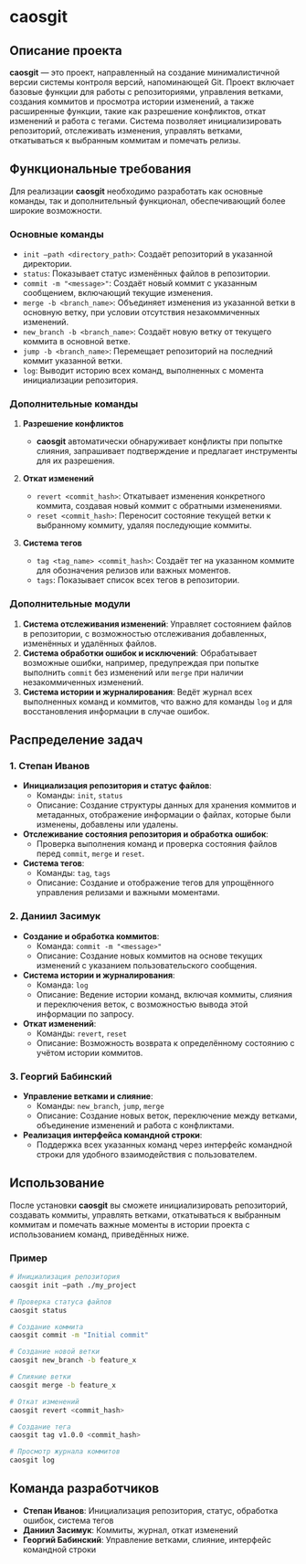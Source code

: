 # caosgit

## Описание проекта

**caosgit** — это проект, направленный на создание минималистичной версии системы контроля версий, напоминающей Git. Проект включает базовые функции для работы с репозиториями, управления ветками, создания коммитов и просмотра истории изменений, а также расширенные функции, такие как разрешение конфликтов, откат изменений и работа с тегами. Система позволяет инициализировать репозиторий, отслеживать изменения, управлять ветками, откатываться к выбранным коммитам и помечать релизы.

## Функциональные требования

Для реализации **caosgit** необходимо разработать как основные команды, так и дополнительный функционал, обеспечивающий более широкие возможности.

### Основные команды

- `init —path <directory_path>`: Создаёт репозиторий в указанной директории.
- `status`: Показывает статус изменённых файлов в репозитории.
- `commit -m "<message>"`: Создаёт новый коммит с указанным сообщением, включающий текущие изменения.
- `merge -b <branch_name>`: Объединяет изменения из указанной ветки в основную ветку, при условии отсутствия незакоммиченных изменений.
- `new_branch -b <branch_name>`: Создаёт новую ветку от текущего коммита в основной ветке.
- `jump -b <branch_name>`: Перемещает репозиторий на последний коммит указанной ветки.
- `log`: Выводит историю всех команд, выполненных с момента инициализации репозитория.

### Дополнительные команды

1. **Разрешение конфликтов**
   - **caosgit** автоматически обнаруживает конфликты при попытке слияния, запрашивает подтверждение и предлагает инструменты для их разрешения.

2. **Откат изменений**
   - `revert <commit_hash>`: Откатывает изменения конкретного коммита, создавая новый коммит с обратными изменениями.
   - `reset <commit_hash>`: Переносит состояние текущей ветки к выбранному коммиту, удаляя последующие коммиты.

3. **Система тегов**
   - `tag <tag_name> <commit_hash>`: Создаёт тег на указанном коммите для обозначения релизов или важных моментов.
   - `tags`: Показывает список всех тегов в репозитории.

### Дополнительные модули

1. **Система отслеживания изменений**: Управляет состоянием файлов в репозитории, с возможностью отслеживания добавленных, изменённых и удалённых файлов.
2. **Система обработки ошибок и исключений**: Обрабатывает возможные ошибки, например, предупреждая при попытке выполнить `commit` без изменений или `merge` при наличии незакоммиченных изменений.
3. **Система истории и журналирования**: Ведёт журнал всех выполненных команд и коммитов, что важно для команды `log` и для восстановления информации в случае ошибок.

## Распределение задач

### 1. **Степан Иванов**

   - **Инициализация репозитория и статус файлов**:
     - Команды: `init`, `status`
     - Описание: Создание структуры данных для хранения коммитов и метаданных, отображение информации о файлах, которые были изменены, добавлены или удалены.
   - **Отслеживание состояния репозитория и обработка ошибок**:
     - Проверка выполнения команд и проверка состояния файлов перед `commit`, `merge` и `reset`.
   - **Система тегов**:
     - Команды: `tag`, `tags`
     - Описание: Создание и отображение тегов для упрощённого управления релизами и важными моментами.

### 2. **Даниил Засимук**

   - **Создание и обработка коммитов**:
     - Команда: `commit -m "<message>"`
     - Описание: Создание новых коммитов на основе текущих изменений с указанием пользовательского сообщения.
   - **Система истории и журналирования**:
     - Команда: `log`
     - Описание: Ведение истории команд, включая коммиты, слияния и переключения веток, с возможностью вывода этой информации по запросу.
   - **Откат изменений**:
     - Команды: `revert`, `reset`
     - Описание: Возможность возврата к определённому состоянию с учётом истории коммитов.

### 3. **Георгий Бабинский**

   - **Управление ветками и слияние**:
     - Команды: `new_branch`, `jump`, `merge`
     - Описание: Создание новых веток, переключение между ветками, объединение изменений и работа с конфликтами.
   - **Реализация интерфейса командной строки**:
     - Поддержка всех указанных команд через интерфейс командной строки для удобного взаимодействия с пользователем.

## Использование

После установки **caosgit** вы сможете инициализировать репозиторий, создавать коммиты, управлять ветками, откатываться к выбранным коммитам и помечать важные моменты в истории проекта с использованием команд, приведённых ниже.

### Пример

```bash
# Инициализация репозитория
caosgit init —path ./my_project

# Проверка статуса файлов
caosgit status

# Создание коммита
caosgit commit -m "Initial commit"

# Создание новой ветки
caosgit new_branch -b feature_x

# Слияние ветки
caosgit merge -b feature_x

# Откат изменений
caosgit revert <commit_hash>

# Создание тега
caosgit tag v1.0.0 <commit_hash>

# Просмотр журнала коммитов
caosgit log
```

## Команда разработчиков

- **Степан Иванов**: Инициализация репозитория, статус, обработка ошибок, система тегов
- **Даниил Засимук**: Коммиты, журнал, откат изменений
- **Георгий Бабинский**: Управление ветками, слияние, интерфейс командной строки
